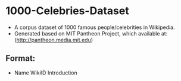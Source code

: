 # 1000-Celebries-Dataset
- A corpus dataset of 1000 famous people/celebrities in Wikipedia.
- Generated based on MIT Pantheon Project, which available at: (http://pantheon.media.mit.edu)
## Format:
- Name WikiID Introduction 
